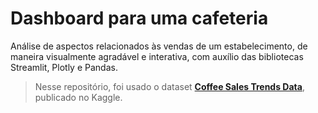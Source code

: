 # Dashboard para uma cafeteria
Análise de aspectos relacionados às vendas de um estabelecimento, de maneira visualmente agradável e interativa, com auxílio das bibliotecas Streamlit, Plotly e Pandas.
> Nesse repositório, foi usado o dataset [**Coffee Sales Trends Data**](https://www.kaggle.com/datasets/ayeshaimran123/coffee-sales-trends-data), publicado no Kaggle.